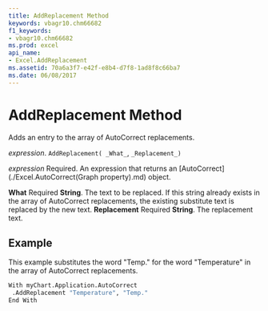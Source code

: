 ```yaml
---
title: AddReplacement Method
keywords: vbagr10.chm66682
f1_keywords:
- vbagr10.chm66682
ms.prod: excel
api_name:
- Excel.AddReplacement
ms.assetid: 70a6a3f7-e42f-e8b4-d7f8-1ad8f8c66ba7
ms.date: 06/08/2017
---
```



# AddReplacement Method

Adds an entry to the array of AutoCorrect replacements.

 _expression_. `AddReplacement( _What_`,  `_Replacement_)`

 _expression_ Required. An expression that returns an [AutoCorrect](./Excel.AutoCorrect(Graph property).md) object.

 **What** Required **String**. The text to be replaced. If this string already exists in the array of AutoCorrect replacements, the existing substitute text is replaced by the new text.
 **Replacement** Required **String**. The replacement text.

## Example

This example substitutes the word "Temp." for the word "Temperature" in the array of AutoCorrect replacements.


```vb
With myChart.Application.AutoCorrect 
 .AddReplacement "Temperature", "Temp." 
End With
```


